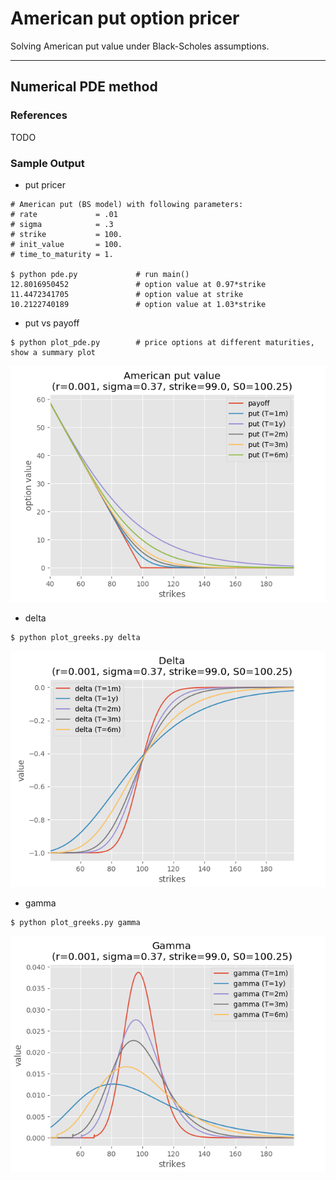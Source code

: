 # American put option pricer

Solving American put value under Black-Scholes assumptions.

---
## Numerical PDE method

### References
TODO

### Sample Output

* put pricer
```
# American put (BS model) with following parameters:
# rate             = .01
# sigma            = .3
# strike           = 100.
# init_value       = 100.
# time_to_maturity = 1.

$ python pde.py             # run main()
12.8016950452               # option value at 0.97*strike
11.4472341705               # option value at strike
10.2122740189               # option value at 1.03*strike

```

* put vs payoff
```
$ python plot_pde.py        # price options at different maturities, show a summary plot
```
![plot_pde.png](plot_pde.png)


* delta
```
$ python plot_greeks.py delta
```
![plot_delta.png](plot_delta.png)


* gamma
```
$ python plot_greeks.py gamma
```
![plot_gamma.png](plot_gamma.png)
